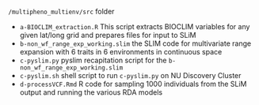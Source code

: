 `/multipheno_multienv/src` folder

- `a-BIOCLIM_extraction.R` This script extracts BIOCLIM variables for any given lat/long grid and prepares files for input to SLiM
- `b-non_wf_range_exp_working.slim` the SLIM code for multivariate range expansion with 6 traits in 6 environments in continuous space
- `c-pyslim.py` pyslim recapitation script for the `b-non_wf_range_exp_working.slim`
- `c-pyslim.sh` shell script to run `c-pyslim.py` on NU Discovery Cluster
- `d-processVCF.Rmd` R code for sampling 1000 individuals from the SLiM output and running the various RDA models